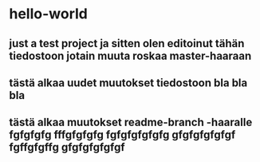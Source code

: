 # hello-world
just a test project
ja sitten olen editoinut tähän tiedostoon jotain muuta roskaa master-haaraan
-----------------------
tästä alkaa uudet muutokset tiedostoon
bla
bla
bla
-----------------------
tästä alkaa muutokset readme-branch -haaralle
fgfgfgfg
fffgfgfgfg
fgfgfgfgfgfg
gfgfgfgfgfgf
fgffgfgffg
gfgfgfgfgfgf
-----------------------
